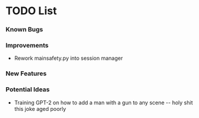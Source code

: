 # TODO List

### Known Bugs

### Improvements
- Rework mainsafety.py into session manager 

### New Features

### Potential Ideas
- Training GPT-2 on how to add a man with a gun to any scene
-- holy shit this joke aged poorly